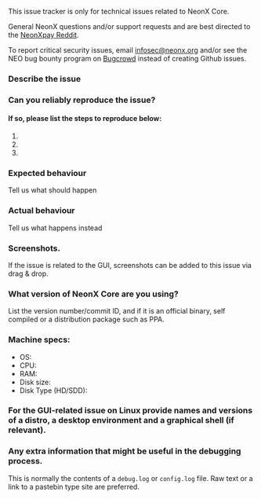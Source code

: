 <!--- Remove sections that do not apply -->

This issue tracker is only for technical issues related to NeonX Core.

General NeonX questions and/or support requests and are best directed to the [NeonXpay Reddit](https://www.reddit.com/r/neonxpay/).

To report critical security issues, email infosec@neonx.org and/or see the NEO bug bounty program on [Bugcrowd](https://bugcrowd.com/neonxdigitalcash) instead of creating Github issues.

### Describe the issue

### Can you reliably reproduce the issue?
#### If so, please list the steps to reproduce below:
1.
2.
3.

### Expected behaviour
Tell us what should happen

### Actual behaviour
Tell us what happens instead

### Screenshots.
If the issue is related to the GUI, screenshots can be added to this issue via drag & drop.

### What version of NeonX Core are you using?
List the version number/commit ID, and if it is an official binary, self compiled or a distribution package such as PPA.

### Machine specs:
- OS:
- CPU:
- RAM:
- Disk size:
- Disk Type (HD/SDD):

### For the GUI-related issue on Linux provide names and versions of a distro, a desktop environment and a graphical shell (if relevant).

### Any extra information that might be useful in the debugging process.
This is normally the contents of a `debug.log` or `config.log` file. Raw text or a link to a pastebin type site are preferred.
